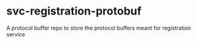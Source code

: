# svc-registration-protobuf
A protocol buffer repo to store the protocol buffers meant for registration service
